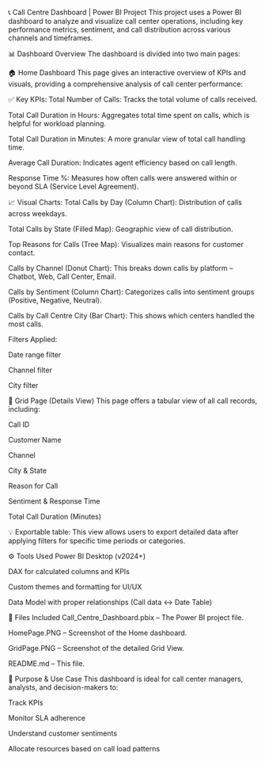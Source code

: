 📞 Call Centre Dashboard | Power BI Project
This project uses a Power BI dashboard to analyze and visualize call center operations, including key performance metrics, sentiment, and call distribution across various channels and timeframes.

📊 Dashboard Overview
The dashboard is divided into two main pages:

🏠 Home Dashboard
This page gives an interactive overview of KPIs and visuals, providing a comprehensive analysis of call center performance:

✅ Key KPIs:
Total Number of Calls: Tracks the total volume of calls received.

Total Call Duration in Hours: Aggregates total time spent on calls, which is helpful for workload planning.

Total Call Duration in Minutes: A more granular view of total call handling time.

Average Call Duration: Indicates agent efficiency based on call length.

Response Time %: Measures how often calls were answered within or beyond SLA (Service Level Agreement).

📈 Visual Charts:
Total Calls by Day (Column Chart): Distribution of calls across weekdays.

Total Calls by State (Filled Map): Geographic view of call distribution.

Top Reasons for Calls (Tree Map): Visualizes main reasons for customer contact.

Calls by Channel (Donut Chart): This breaks down calls by platform – Chatbot, Web, Call Center, Email.

Calls by Sentiment (Column Chart): Categorizes calls into sentiment groups (Positive, Negative, Neutral).

Calls by Call Centre City (Bar Chart): This shows which centers handled the most calls.

Filters Applied:

Date range filter

Channel filter

City filter

🧾 Grid Page (Details View)
This page offers a tabular view of all call records, including:

Call ID

Customer Name

Channel

City & State

Reason for Call

Sentiment & Response Time

Total Call Duration (Minutes)

💡 Exportable table: This view allows users to export detailed data after applying filters for specific time periods or categories.

⚙️ Tools Used
Power BI Desktop (v2024+)

DAX for calculated columns and KPIs

Custom themes and formatting for UI/UX

Data Model with proper relationships (Call data ↔ Date Table)

📁 Files Included
Call_Centre_Dashboard.pbix – The Power BI project file.

HomePage.PNG – Screenshot of the Home dashboard.

GridPage.PNG – Screenshot of the detailed Grid View.

README.md – This file.

📌 Purpose & Use Case
This dashboard is ideal for call center managers, analysts, and decision-makers to:

Track KPIs

Monitor SLA adherence

Understand customer sentiments

Allocate resources based on call load patterns

